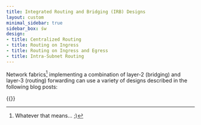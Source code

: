```yaml
---
title: Integrated Routing and Bridging (IRB) Designs
layout: custom
minimal_sidebar: true
sidebar_box: św
design:
- title: Centralized Routing
- title: Routing on Ingress
- title: Routing on Ingress and Egress
- title: Intra-Subnet Routing
---
```

Network fabrics[^FM] implementing a combination of layer-2 (bridging) and layer-3 (routing) forwarding can use a variety of designs described in the following blog posts:

{{<series-listing tag="design" soon="design">}}

[^FM]: Whatever that means... ;)
